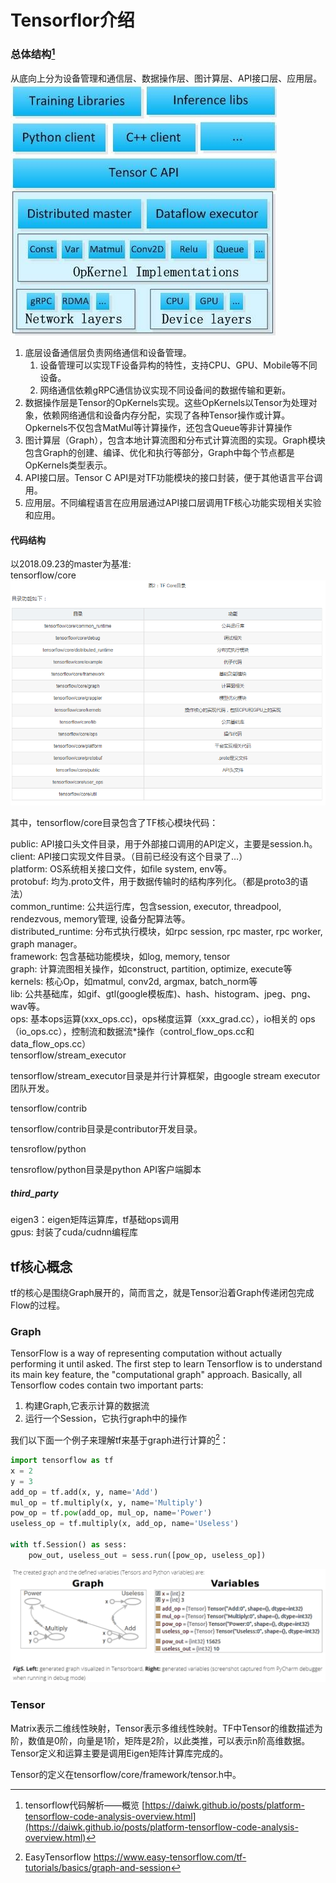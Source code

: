 # Tensorflor介绍

### 总体结构[^1]

从底向上分为设备管理和通信层、数据操作层、图计算层、API接口层、应用层。  
![](/assets/tensorflow_framework.png)  
1. 底层设备通信层负责网络通信和设备管理。  
   1. 设备管理可以实现TF设备异构的特性，支持CPU、GPU、Mobile等不同设备。  
   2. 网络通信依赖gRPC通信协议实现不同设备间的数据传输和更新。  
2. 数据操作层是Tensor的OpKernels实现。这些OpKernels以Tensor为处理对象，依赖网络通信和设备内存分配，实现了各种Tensor操作或计算。Opkernels不仅包含MatMul等计算操作，还包含Queue等非计算操作  
3. 图计算层（Graph），包含本地计算流图和分布式计算流图的实现。Graph模块包含Graph的创建、编译、优化和执行等部分，Graph中每个节点都是OpKernels类型表示。  
4. API接口层。Tensor C API是对TF功能模块的接口封装，便于其他语言平台调用。  
5. 应用层。不同编程语言在应用层通过API接口层调用TF核心功能实现相关实验和应用。

#### 代码结构

以2018.09.23的master为基准:  
tensorflow/core  
![](/assets/tensorflow_code_code.png)

其中，tensorflow/core目录包含了TF核心模块代码：

public: API接口头文件目录，用于外部接口调用的API定义，主要是session.h。  
client: API接口实现文件目录。（目前已经没有这个目录了…）  
platform: OS系统相关接口文件，如file system, env等。  
protobuf: 均为.proto文件，用于数据传输时的结构序列化。（都是proto3的语法）  
common\_runtime: 公共运行库，包含session, executor, threadpool, rendezvous, memory管理, 设备分配算法等。  
distributed\_runtime: 分布式执行模块，如rpc session, rpc master, rpc worker, graph manager。  
framework: 包含基础功能模块，如log, memory, tensor  
graph: 计算流图相关操作，如construct, partition, optimize, execute等  
kernels: 核心Op，如matmul, conv2d, argmax, batch\_norm等  
lib: 公共基础库，如gif、gtl\(google模板库\)、hash、histogram、jpeg、png、wav等。  
ops: 基本ops运算\(xxx\_ops.cc\)，ops梯度运算（xxx\_grad.cc），io相关的       ops（io\_ops.cc），控制流和数据流\*操作（control\_flow\_ops.cc和data\_flow\_ops.cc）  
tensorflow/stream\_executor

tensorflow/stream\_executor目录是并行计算框架，由google stream executor团队开发。

tensorflow/contrib

tensorflow/contrib目录是contributor开发目录。

tensroflow/python

tensroflow/python目录是python API客户端脚本

##### third\_party

eigen3：eigen矩阵运算库，tf基础ops调用  
gpus: 封装了cuda/cudnn编程库

## tf核心概念

tf的核心是围绕Graph展开的，简而言之，就是Tensor沿着Graph传递闭包完成Flow的过程。

### Graph
TensorFlow is a way of representing computation without actually performing it until asked. The first step to learn Tensorflow is to understand its main key feature, the "computational graph" approach. Basically, all Tensorflow codes contain two important parts:  
1. 构建Graph,它表示计算的数据流   
2. 运行一个Session，它执行graph中的操作  


我们以下面一个例子来理解tf来基于graph进行计算的[^2]：

```py
import tensorflow as tf
x = 2
y = 3
add_op = tf.add(x, y, name='Add')
mul_op = tf.multiply(x, y, name='Multiply')
pow_op = tf.pow(add_op, mul_op, name='Power')
useless_op = tf.multiply(x, add_op, name='Useless')

with tf.Session() as sess:
    pow_out, useless_out = sess.run([pow_op, useless_op])
```

![](/assets/tf_graph_ex1.png)


### Tensor

Matrix表示二维线性映射，Tensor表示多维线性映射。TF中Tensor的维数描述为阶，数值是0阶，向量是1阶，矩阵是2阶，以此类推，可以表示n阶高维数据。  
Tensor定义和运算主要是调用Eigen矩阵计算库完成的。

Tensor的定义在tensorflow/core/framework/tensor.h中。

[^1]: tensorflow代码解析——概览  [https://daiwk.github.io/posts/platform-tensorflow-code-analysis-overview.html](https://daiwk.github.io/posts/platform-tensorflow-code-analysis-overview.html)  

[^2]: EasyTensorflow https://www.easy-tensorflow.com/tf-tutorials/basics/graph-and-session

